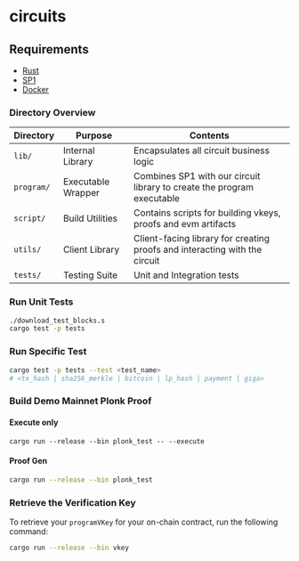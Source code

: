 # circuits 

## Requirements

- [Rust](https://rustup.rs/)
- [SP1](https://succinctlabs.github.io/sp1/getting-started/install.html)
- [Docker](https://docs.docker.com/get-docker/)

### Directory Overview

| Directory | Purpose | Contents |
|-----------|---------|----------|
| `lib/`    | Internal Library | Encapsulates all circuit business logic |
| `program/`| Executable Wrapper | Combines SP1 with our circuit library to create the program executable |
| `script/` | Build Utilities | Contains scripts for building vkeys, proofs and evm artifacts |
| `utils/`  | Client Library | Client-facing library for creating proofs and interacting with the circuit |
| `tests/`  | Testing Suite | Unit and Integration tests |

### Run Unit Tests
```sh
./download_test_blocks.s
cargo test -p tests
```

### Run Specific Test
```sh
cargo test -p tests --test <test_name>
# <tx_hash | sha256_merkle | bitcoin | lp_hash | payment | giga>
```

### Build Demo Mainnet Plonk Proof

#### Execute only
```
cargo run --release --bin plonk_test -- --execute
```

#### Proof Gen
```sh
cargo run --release --bin plonk_test
```


### Retrieve the Verification Key

To retrieve your `programVKey` for your on-chain contract, run the following command:

```sh
cargo run --release --bin vkey
```

